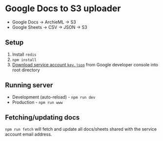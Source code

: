 Google Docs to S3 uploader
==========================

- Google Docs -> ArchieML -> S3
- Google Sheets -> CSV -> JSON -> S3

Setup
-----

1. Install `redis`
1. `npm install`
1. [Download service account `key.json`](docs/googleApis.md) from Google developer console into root directory

Running server
--------------

- Development (auto-reload) - `npm run dev`
- Production - `npm run www`

Fetching/updating docs
----------------------

`npm run fetch` will fetch and update all docs/sheets shared with the service account email address.
